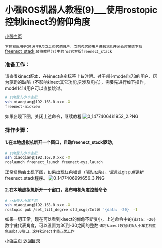 # 小强ROS机器人教程(9)___使用rostopic控制kinect的俯仰角度<br>
[小强主页](https://www.bwbot.org/products/xiaoqiang-4-pro)

`本教程适用于2016年9月之后购买的用户，之前购买的用户请到我们开源仓库安装下载`[freenect_stack](https://github.com/BlueWhaleRobot/freenect_stack),`替换教程(7)中的ros官方版freenect_stack`

### 准备工作：

请查看kinect版本，在kinect底座标签上有注明。对于部分model1473的用户，因为驱动的缺陷（不影响kinect其它功能,只涉及电机），需要先进行如下操作，model1414用户可以直接跳过。

```bash
# ssh登入小车主机
ssh xiaoqiang@192.168.0.xxx -X
freenect-micview
```

如果出现下图，关闭上述命令，继续教程
![0_1477406481952_2.PNG](http://community.bwbot.org/uploads/files/1477406500450-2.png)

### 操作步骤：

#### 1.在本地虚拟机新开一个窗口，启动freenect_stack驱动,

```bash
# ssh登入小车主机
ssh xiaoqiang@192.168.0.xxx -X
roslaunch freenect_launch freenect-xyz.launch
```

正常启动会出现下图，如果出现红色错误（驱动缺陷），请通过git pull更新freenect_stack程序。
![0_1477406999656_3.PNG](http://community.bwbot.org/uploads/files/1477407019277-3.png)

#### 2.在本地虚拟机新开一个窗口，发布电机角度控制命令

```bash
# ssh登入小车主机
ssh xiaoqiang@192.168.0.xxx -X
rostopic pub /set_tilt_degree std_msgs/Int16 '{data: -20}' -1
```

如果一切正常，现在可以看到kinect的仰角不断变小，上述命令中的`{data: -20}`数字就代表角度，可以设置为30到-30之间的整数
`请将kinect数据线插入小车主机蓝色usb3.0端口，这样kinect才能正常工作`
<br>

[小强主页](https://www.bwbot.org/products/xiaoqiang-4-pro)
[返回目录](https://community.bwbot.org/topic/110)
